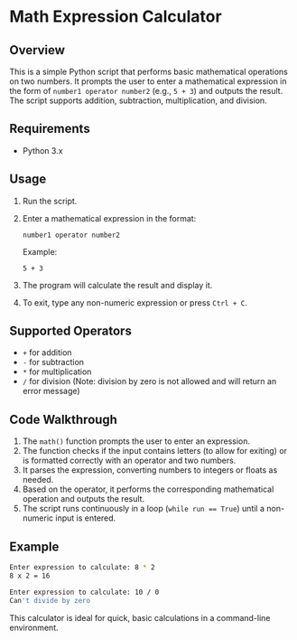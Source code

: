 # Math Expression Calculator

## Overview

This is a simple Python script that performs basic mathematical operations on two numbers. It prompts the user to enter a mathematical expression in the form of `number1 operator number2` (e.g., `5 + 3`) and outputs the result. The script supports addition, subtraction, multiplication, and division.

## Requirements

- Python 3.x

## Usage

1. Run the script.
2. Enter a mathematical expression in the format:  
   ```  
   number1 operator number2  
   ```
   Example:
   ```  
   5 + 3  
   ```
3. The program will calculate the result and display it.

4. To exit, type any non-numeric expression or press `Ctrl + C`.

## Supported Operators

- `+` for addition
- `-` for subtraction
- `*` for multiplication
- `/` for division (Note: division by zero is not allowed and will return an error message)

## Code Walkthrough

1. The `math()` function prompts the user to enter an expression.
2. The function checks if the input contains letters (to allow for exiting) or is formatted correctly with an operator and two numbers.
3. It parses the expression, converting numbers to integers or floats as needed.
4. Based on the operator, it performs the corresponding mathematical operation and outputs the result.
5. The script runs continuously in a loop (`while run == True`) until a non-numeric input is entered.

## Example

```bash
Enter expression to calculate: 8 * 2
8 x 2 = 16

Enter expression to calculate: 10 / 0
Can't divide by zero
```

This calculator is ideal for quick, basic calculations in a command-line environment.
